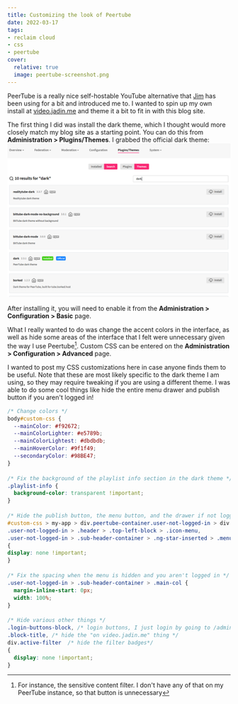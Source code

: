```yaml
---
title: Customizing the look of Peertube
date: 2022-03-17
tags:
- reclaim cloud
- css
- peertube
cover:
  relative: true
  image: peertube-screenshot.png
---
```


PeerTube is a really nice self-hostable YouTube alternative that [Jim](https://bavatuesdays.com) has been using for a bit and introduced me to. I wanted to spin up my own install at [video.jadin.me](https://video.jadin.me) and theme it a bit to fit in with this blog site. 

The first thing I did was install the dark theme, which I thought would more closely match my blog site as a starting point. You can do this from **Administration > Plugins/Themes**. I grabbed the official dark theme:
![screenshot of themes in the peertube admin interface](peertubethemes.png)

After installing it, you will need to enable it from the **Administration > Configuration > Basic** page. 

What I really wanted to do was change the accent colors in the interface, as well as hide some areas of the interface that I felt were unnecessary given the way I use Peertube[^1]. Custom CSS can be entered on the **Administration > Configuration > Advanced** page.

I wanted to post my CSS customizations here in case anyone finds them to be useful. Note that these are most likely  specific to the dark theme I am using, so they may require tweaking if you are using a different theme. I was able to do some cool things like hide the entire menu drawer and publish button if you aren't logged in!

```css
/* Change colors */
body#custom-css {
  --mainColor: #f92672;
  --mainColorLighter: #e5789b;
  --mainColorLightest: #dbdbdb;
  --mainHoverColor: #9f1f49;
  --secondaryColor: #98BE47;
}

/* Fix the background of the playlist info section in the dark theme */
.playlist-info {
  background-color: transparent !important;
}

/* Hide the publish button, the menu button, and the drawer if not logged in */
#custom-css > my-app > div.peertube-container.user-not-logged-in > div.header > div.header-right > my-header > a,
.user-not-logged-in > .header > .top-left-block > .icon-menu,
.user-not-logged-in > .sub-header-container > .ng-star-inserted > .menu-wrapper
{
display: none !important;
}

/* Fix the spacing when the menu is hidden and you aren't logged in */
.user-not-logged-in > .sub-header-container > .main-col {
  margin-inline-start: 0px;
  width: 100%;
}

/* Hide various other things */
.login-buttons-block, /* login buttons, I just login by going to /admin */
.block-title, /* hide the "on video.jadin.me" thing */
div.active-filter  /* hide the filter badges*/
{
  display: none !important;
}
```

[^1]: For instance, the sensitive content filter. I don't have any of that on my PeerTube instance, so that button is unnecessary